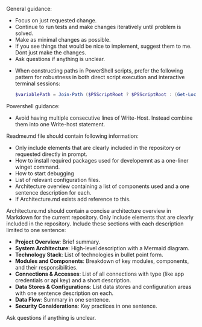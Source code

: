 General guidance:
- Focus on just requested change. 
- Continue to run tests and make changes iteratively until problem is solved. 
- Make as minimal changes as possible. 
- If you see things that would be nice to implement, suggest them to me. Dont just make the changes. 
- Ask questions if anything is unclear. 
*   When constructing paths in PowerShell scripts, prefer the following pattern for robustness in both direct script execution and interactive terminal sessions:
    ```powershell
    $variablePath = Join-Path ($PSScriptRoot ? $PSScriptRoot : (Get-Location).Path) 'relative\path\to\resource'
    ```

Powershell guidance:
- Avoid having multiple consecutive lines of Write-Host. Instead combine them into one Write-host statement. 

Readme.md file should contain following information:
- Only include elements that are clearly included in the repository or requested directly in prompt. 
- How to install required packages used for developemnt as a one-liner winget command. 
- How to start debugging
- List of relevant configuration files. 
- Architecture overview containing a list of components used and a one sentence description for each. 
- If Architecture.md exists add reference to this. 

Architecture.md should contain a concise architecture overview in Markdown for the current repository. Only include elements that are clearly included in the repository. Include these sections with each description limited to one sentence:
- **Project Overview**: Brief summary.
- **System Architecture**: High-level description with a Mermaid diagram.
- **Technology Stack**: List of technologies in bullet point form.
- **Modules and Components**: Breakdown of key modules, components, and their responsibilities.
- **Connections & Accesses**: List of all connections with type (like app credentials or api key) and a short description.
- **Data Stores & Configurations**: List data stores and configuration areas with one sentence description on each.
- **Data Flow**: Summary in one sentence.
- **Security Considerations**: Key practices in one sentence.

Ask questions if anything is unclear. 